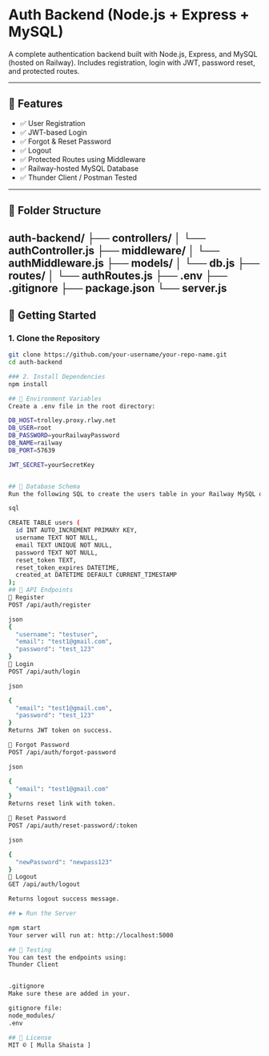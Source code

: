# Auth Backend (Node.js + Express + MySQL)

A complete authentication backend built with Node.js, Express, and MySQL (hosted on Railway). Includes registration, login with JWT, password reset, and protected routes.

---

## 🔧 Features

- ✅ User Registration
- ✅ JWT-based Login
- ✅ Forgot & Reset Password
- ✅ Logout
- ✅ Protected Routes using Middleware
- ✅ Railway-hosted MySQL Database
- ✅ Thunder Client / Postman Tested

---

## 📁 Folder Structure

auth-backend/
├── controllers/
│ └── authController.js
├── middleware/
│ └── authMiddleware.js
├── models/
│ └── db.js
├── routes/
│ └── authRoutes.js
├── .env
├── .gitignore
├── package.json
└── server.js
---

## 🚀 Getting Started

### 1. Clone the Repository

```bash
git clone https://github.com/your-username/your-repo-name.git
cd auth-backend

### 2. Install Dependencies
npm install

## 🔐 Environment Variables
Create a .env file in the root directory:

DB_HOST=trolley.proxy.rlwy.net
DB_USER=root
DB_PASSWORD=yourRailwayPassword
DB_NAME=railway
DB_PORT=57639

JWT_SECRET=yourSecretKey


## 💾 Database Schema
Run the following SQL to create the users table in your Railway MySQL database:

sql

CREATE TABLE users (
  id INT AUTO_INCREMENT PRIMARY KEY,
  username TEXT NOT NULL,
  email TEXT UNIQUE NOT NULL,
  password TEXT NOT NULL,
  reset_token TEXT,
  reset_token_expires DATETIME,
  created_at DATETIME DEFAULT CURRENT_TIMESTAMP
);
## 📮 API Endpoints
🔹 Register
POST /api/auth/register

json
{
  "username": "testuser",
  "email": "test1@gmail.com",
  "password": "test_123"
}
🔹 Login
POST /api/auth/login

json

{
  "email": "test1@gmail.com",
  "password": "test_123"
}
Returns JWT token on success.

🔹 Forgot Password
POST /api/auth/forgot-password

json

{
  "email": "test1@gmail.com"
}
Returns reset link with token.

🔹 Reset Password
POST /api/auth/reset-password/:token

json

{
  "newPassword": "newpass123"
}
🔹 Logout
GET /api/auth/logout

Returns logout success message.

## ▶️ Run the Server

npm start
Your server will run at: http://localhost:5000

## 🧪 Testing
You can test the endpoints using:
Thunder Client


.gitignore
Make sure these are added in your.

gitignore file:
node_modules/
.env

## 📄 License
MIT © [ Mulla Shaista ]
